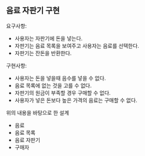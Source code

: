 ## 음료 자판기 구현

요구사항:
- 사용자는 자판기에 돈을 넣는다.
- 자판기는 음료 목록을 보여주고 사용자는 음료를 선택한다.
- 자판기는 잔돈을 반환한다.

구현사항:
- 사용자는 돈을 넣을때 음수를 넣을 수 없다.
- 음료 목록에 없는 것을 고를 수 없다.
- 자판기의 원금이 부족할 경우 구매할 수 없다.
- 사용자가 넣은 돈보다 높은 가격의 음료는 구매할 수 없다.

위의 내용을 바탕으로 한 설계
- 음료
- 음료 목록
- 음료 자판기
- 구매자
